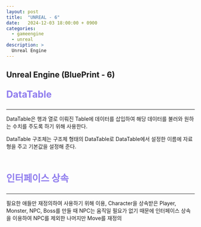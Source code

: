 ```yaml
---
layout: post
title:  "UNREAL - 6"
date:   2024-12-03 18:00:00 + 0900
categories:
  - gameengine
  - unreal
description: >
  Unreal Engine
---
```

## Unreal Engine (BluePrint - 6)

<p style = "color:#8f7cee; font-size:25px; font-weight:bold">
DataTable
</p>

---

DataTable은 행과 열로 이뤄진 Table에 데이터를 삽입하여 해당 데이터를 불러와 원하는 수치를 주도록 하기 위해 사용한다.

DataTable 구조체는 구조체 형태의 DataTable로 DataTable에서 설정한 이름에 자료형을 주고 기본값을 설정해 준다.

<br/>

<p style = "color:#8f7cee; font-size:25px; font-weight:bold">
인터페이스 상속
</p>

---

필요한 애들만 재정의하여 사용하기 위해 이용, Character을 상속받은 Player, Monster, NPC, Boss를 만들 때 NPC는 움직일 필요가 없기 때문에 인터페이스 상속을 이용하여 NPC를 제외한 나머지만 Move를 재정의

<br/>